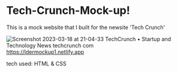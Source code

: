 # Tech-Crunch-Mock-up!

This is a mock website that I built for the newsite 'Tech Crunch'

![Screenshot 2023-03-18 at 21-04-33 TechCrunch • Startup and Technology News techcrunch com](https://user-images.githubusercontent.com/126501848/227834645-6763d1d0-2a35-47d1-8c81-50075f21d1d8.png)
https://ldermockup1.netlify.app


tech used: HTML & CSS
